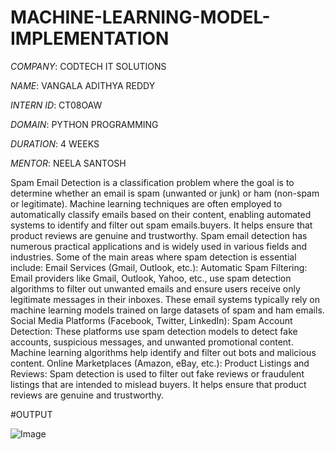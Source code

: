 # MACHINE-LEARNING-MODEL-IMPLEMENTATION

*COMPANY*: CODTECH IT SOLUTIONS

*NAME*: VANGALA ADITHYA REDDY 

*INTERN ID*: CT08OAW

*DOMAIN*: PYTHON PROGRAMMING

*DURATION*: 4 WEEKS

*MENTOR*: NEELA SANTOSH

Spam Email Detection is a classification problem where the goal is to determine whether an email is spam (unwanted or junk) or ham (non-spam or legitimate). Machine learning techniques are often employed to automatically classify emails based on their content, enabling automated systems to identify and filter out spam emails.buyers. It helps ensure that product reviews are genuine and trustworthy.
Spam email detection has numerous practical applications and is widely used in various fields and industries. Some of the main areas where spam detection is essential include:
Email Services (Gmail, Outlook, etc.):
Automatic Spam Filtering: Email providers like Gmail, Outlook, Yahoo, etc., use spam detection algorithms to filter out unwanted emails and ensure users receive only legitimate messages in their inboxes.
These email systems typically rely on machine learning models trained on large datasets of spam and ham emails.
Social Media Platforms (Facebook, Twitter, LinkedIn):
Spam Account Detection: These platforms use spam detection models to detect fake accounts, suspicious messages, and unwanted promotional content. Machine learning algorithms help identify and filter out bots and malicious content.
Online Marketplaces (Amazon, eBay, etc.):
Product Listings and Reviews: Spam detection is used to filter out fake reviews or fraudulent listings that are intended to mislead buyers. It helps ensure that product reviews are genuine and trustworthy.

#OUTPUT

![Image](https://github.com/user-attachments/assets/52a21f41-8cbd-42dd-9eec-d41a62e25359)
